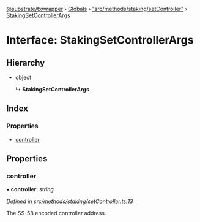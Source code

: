[@substrate/txwrapper](../README.md) › [Globals](../globals.md) › ["src/methods/staking/setController"](../modules/_src_methods_staking_setcontroller_.md) › [StakingSetControllerArgs](_src_methods_staking_setcontroller_.stakingsetcontrollerargs.md)

# Interface: StakingSetControllerArgs

## Hierarchy

* object

  ↳ **StakingSetControllerArgs**

## Index

### Properties

* [controller](_src_methods_staking_setcontroller_.stakingsetcontrollerargs.md#controller)

## Properties

###  controller

• **controller**: *string*

*Defined in [src/methods/staking/setController.ts:13](https://github.com/paritytech/txwrapper/blob/cf846c2/src/methods/staking/setController.ts#L13)*

The SS-58 encoded controller address.
